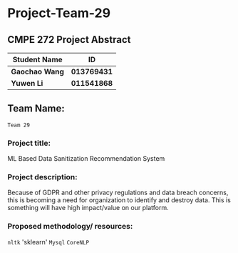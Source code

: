 # Project-Team-29
## CMPE 272 Project Abstract

|Student Name|ID|
|---|---|
|**Gaochao Wang**|**013769431**|
|**Yuwen Li**|**011541868**|

   
## Team Name:  
    Team 29  

### Project title:  
ML Based Data Sanitization Recommendation System
   
### Project description:  
Because of GDPR and other privacy regulations and data breach concerns, this is becoming a need for organization to identify and destroy data. This is something will have high impact/value on our platform.

### Proposed methodology/ resources:  
`nltk` 'sklearn' `Mysql` `CoreNLP`
  
